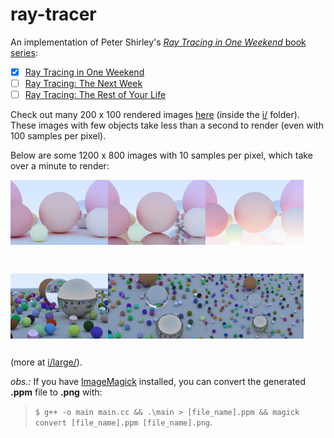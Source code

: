 # ray-tracer
An implementation of Peter Shirley's [*Ray Tracing in One Weekend* book series](https://raytracing.github.io/):
- [x] [Ray Tracing in One Weekend](https://raytracing.github.io/books/RayTracingInOneWeekend.html)
- [ ] [Ray Tracing: The Next Week](https://raytracing.github.io/books/RayTracingTheNextWeek.html)
- [ ] [Ray Tracing: The Rest of Your Life](https://raytracing.github.io/books/RayTracingTheRestOfYourLife.html)

Check out many 200 x 100 rendered images [here](https://github.com/laurelkeys/ray-tracer/blob/master/i/README.md) (inside the [i/](https://github.com/laurelkeys/ray-tracer/blob/master/i/) folder).
These images with few objects take less than a second to render (even with 100 samples per pixel).

Below are some 1200 x 800 images with 10 samples per pixel, which take over a minute to render:

<img align="left" src="https://raw.githubusercontent.com/laurelkeys/ray-tracer/master/i/large/wiki.png" width="31%"/><img align="left" src="https://raw.githubusercontent.com/laurelkeys/ray-tracer/master/i/large/wiki_metal_ground.png" width="31%"/><img align="left" src="https://raw.githubusercontent.com/laurelkeys/ray-tracer/master/i/large/wiki_glass_ground.png" width="31%"/>
<br><br><br><br><br><br><br><br>

<img align="left" src="https://raw.githubusercontent.com/laurelkeys/ray-tracer/master/i/large/random_scene_10xAA_fixed_cam_large.png" width="31%"/><img align="left" src="https://raw.githubusercontent.com/laurelkeys/ray-tracer/master/i/large/random_scene_10xAA_y10_large.png" width="31%"/><img align="left" src="https://raw.githubusercontent.com/laurelkeys/ray-tracer/master/i/large/random_scene_10xAA_y18_x18_fixed_dof_large.png" width="31%"/>
<br><br><br><br><br><br><br>

(more at [i/large/](https://github.com/laurelkeys/ray-tracer/blob/master/i/large/)).

*obs.:* If you have [ImageMagick](https://imagemagick.org/script/convert.php) installed, you can convert the generated **.ppm** file to **.png** with: 

> `$ g++ -o main main.cc && .\main > [file_name].ppm && magick convert [file_name].ppm [file_name].png`.
